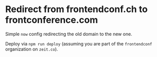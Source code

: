 # Redirect from frontendconf.ch to frontconference.com

Simple `now` config redirecting the old domain to the new one.

Deploy via `npm run deploy` (assuming you are part of the `frontendconf` organization on `zeit.co`).

